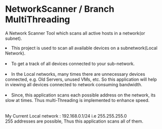 # NetworkScanner / Branch MultiThreading 
A Network Scanner Tool which scans all active hosts in a network(or subnet).

<li>This project is used to scan all available devices on a subnetwork(Local Network).</li><br>

<li>To get a track of all devices connected to your sub-network. </li><br>

<li>In the Local networks, many times there are unnecessary devices connected,
    e.g. Old Servers, unused VMs, etc. So this application will help in viewing 
        all devices connected to network consuming bandwidth. </li><br>

<li>Since, this application scans each possible address on the network,
  its slow at times. Thus multi-Threading is implemented to enhance speed.</li><br> 
<br> My Current Local network : 192.168.0.1/24 i.e 255.255.255.0
<br> 255 addresses are possible, Thus this application scans all of them.
